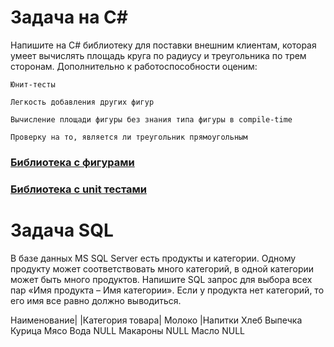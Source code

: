 # Задача на C#
Напишите на C# библиотеку для поставки внешним клиентам, которая умеет вычислять площадь круга по радиусу и треугольника по трем сторонам. Дополнительно к работоспособности оценим:

    Юнит-тесты

    Легкость добавления других фигур

    Вычисление площади фигуры без знания типа фигуры в compile-time

    Проверку на то, является ли треугольник прямоугольным
### [Библиотека с фигурами](https://github.com/PaulZtx/MindBox/blob/main/MindLib%20%E2%80%94%20%D0%BA%D0%BE%D0%BF%D0%B8%D1%8F/ClassShape.cs)
### [Библиотека с unit тестами](https://github.com/PaulZtx/MindBox/blob/main/MindLibTests%20%E2%80%94%20%D0%BA%D0%BE%D0%BF%D0%B8%D1%8F/UnitTest1.cs)
# Задача SQL
В базе данных MS SQL Server есть продукты и категории. Одному продукту может соответствовать много категорий, в одной категории может быть много продуктов. Напишите SQL запрос для выбора всех пар «Имя продукта – Имя категории». Если у продукта нет категорий, то его имя все равно должно выводиться.

Наименование|	|Категория товара|
Молоко	        |Напитки
Хлеб	Выпечка
Курица	Мясо
Вода	NULL
Макароны	NULL
Масло	NULL
